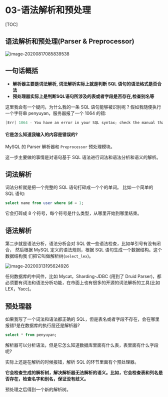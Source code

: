 #  03-语法解析和预处理

[TOC]

##  语法解析和预处理(Parser & Preprocessor)

![image-20200817085839538](../../../assets/image-20200817085839538.png)

## 一句话概括

- **解析器主要是词法解析, 词法解析实际上就是判断 SQL 语句的语法格式是否合法**
- **预处理器实际上是判断SQL语句所涉及的表或者字段是否存在,检查别名等**

这里我会有一个疑问，为什么我的一条 SQL 语句能够被识别呢 ? 假如我随便执行一个字符串 penyuyan，服务器报了一个 1064 的错:

```java
[Err] 1064 - You have an error in your SQL syntax; check the manual that corresponds to your MySQL server version for the right syntax to use near 'penyuyan' at line 1
```

#### 它是怎么知道我输入的内容是错误的?

 MySQL 的 Parser 解析器和 `Preprocessor` 预处理模块。

这一步主要做的事情是对语句基于 SQL 语法进行词法和语法分析和语义的解析。

## 词法解析

词法分析就是把一个完整的 SQL 语句打碎成一个个的单词。 比如一个简单的 SQL 语句:

```sql
select name from user where id = 1;
```

它会打碎成 8 个符号，每个符号是什么类型，从哪里开始到哪里结束。

## 语法解析

第二步就是语法分析，语法分析会对 SQL 做一些语法检查，比如单引号有没有闭合， 然后根据 MySQL 定义的语法规则，根据 SQL 语句生成一个数据结构。这个数据结构我 们把它叫做解析树(`select_lex`)。

![image-20200313195624926](../../../assets/image-20200313195624926.png)

任何数据库的中间件，比如 Mycat，Sharding-JDBC (用到了 Druid Parser)，都必须要有词法和语法分析功能，在市面上也有很多的开源的词法解析的工具(比如 LEX，Yacc)。

## 预处理器

如果我写了一个词法和语法都正确的 SQL，但是表名或者字段不存在，会在哪里报错?是在数据库的执行层还是解析器?

```sql
select * from penyuyan;
```

解析器可以分析语法，但是它怎么知道数据库里面有什么表，表里面有什么字段呢? 

实际上还是在解析的时候报错，解析 SQL 的环节里面有个预处理器。 

**它会检查生成的解析树，解决解析器无法解析的语义。比如，它会检查表和列名是否存在，检查名字和别名，保证没有歧义。**

预处理之后得到一个新的解析树。
